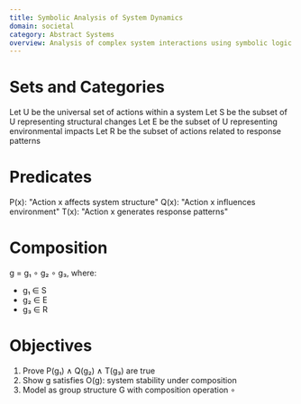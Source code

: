 ```yaml
---
title: Symbolic Analysis of System Dynamics
domain: societal
category: Abstract Systems
overview: Analysis of complex system interactions using symbolic logic and set theory to model actions, consequences, and emergent patterns.
---
```


# Sets and Categories
Let U be the universal set of actions within a system
Let S be the subset of U representing structural changes
Let E be the subset of U representing environmental impacts
Let R be the subset of actions related to response patterns

# Predicates
P(x): "Action x affects system structure"
Q(x): "Action x influences environment"
T(x): "Action x generates response patterns"

# Composition
g = g₁ ∘ g₂ ∘ g₃, where:
- g₁ ∈ S
- g₂ ∈ E
- g₃ ∈ R

# Objectives
1. Prove P(g₁) ∧ Q(g₂) ∧ T(g₃) are true
2. Show g satisfies O(g): system stability under composition
3. Model as group structure G with composition operation ∘
